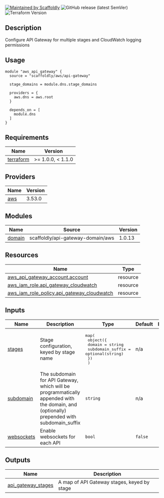 [![Maintained by Scaffoldly](https://img.shields.io/badge/maintained%20by-scaffoldly-blueviolet)](https://github.com/scaffoldly)
![GitHub release (latest SemVer)](https://img.shields.io/github/v/release/scaffoldly/terraform-aws-api-gateway)
![Terraform Version](https://img.shields.io/badge/tf-%3E%3D0.15.0-blue.svg)

## Description

Configure API Gateway for multiple stages and CloudWatch logging permissions

## Usage

```hcl
module "aws_api_gateway" {
  source = "scaffoldly/aws/api-gateway"

  stage_domains = module.dns.stage_domains

  providers = {
    aws.dns = aws.root
  }

  depends_on = [
    module.dns
  ]
}
```

<!-- BEGIN_TF_DOCS -->
## Requirements

| Name | Version |
|------|---------|
| <a name="requirement_terraform"></a> [terraform](#requirement\_terraform) | >= 1.0.0, < 1.1.0 |

## Providers

| Name | Version |
|------|---------|
| <a name="provider_aws"></a> [aws](#provider\_aws) | 3.53.0 |

## Modules

| Name | Source | Version |
|------|--------|---------|
| <a name="module_domain"></a> [domain](#module\_domain) | scaffoldly/api-gateway-domain/aws | 1.0.13 |

## Resources

| Name | Type |
|------|------|
| [aws_api_gateway_account.account](https://registry.terraform.io/providers/hashicorp/aws/latest/docs/resources/api_gateway_account) | resource |
| [aws_iam_role.api_gateway_cloudwatch](https://registry.terraform.io/providers/hashicorp/aws/latest/docs/resources/iam_role) | resource |
| [aws_iam_role_policy.api_gateway_cloudwatch](https://registry.terraform.io/providers/hashicorp/aws/latest/docs/resources/iam_role_policy) | resource |

## Inputs

| Name | Description | Type | Default | Required |
|------|-------------|------|---------|:--------:|
| <a name="input_stages"></a> [stages](#input\_stages) | Stage configuration, keyed by stage name | <pre>map(<br>    object({<br>      domain           = string<br>      subdomain_suffix = optional(string)<br>    })<br>  )</pre> | n/a | yes |
| <a name="input_subdomain"></a> [subdomain](#input\_subdomain) | The subdomain for API Gateway, which will be programmatically appended with the domain, and (optionally) prepended with subdomain\_suffix | `string` | n/a | yes |
| <a name="input_websockets"></a> [websockets](#input\_websockets) | Enable websockets for each API | `bool` | `false` | no |

## Outputs

| Name | Description |
|------|-------------|
| <a name="output_api_gateway_stages"></a> [api\_gateway\_stages](#output\_api\_gateway\_stages) | A map of API Gateway stages, keyed by stage |
<!-- END_TF_DOCS -->
